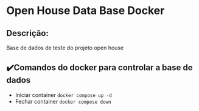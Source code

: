 # Open House Data Base Docker
## Descrição:
Base de dados de teste do projeto open house

## ✔️Comandos do docker para controlar a base de dados
- Iniciar container `docker compose up -d`
- Fechar container `docker compose down`

